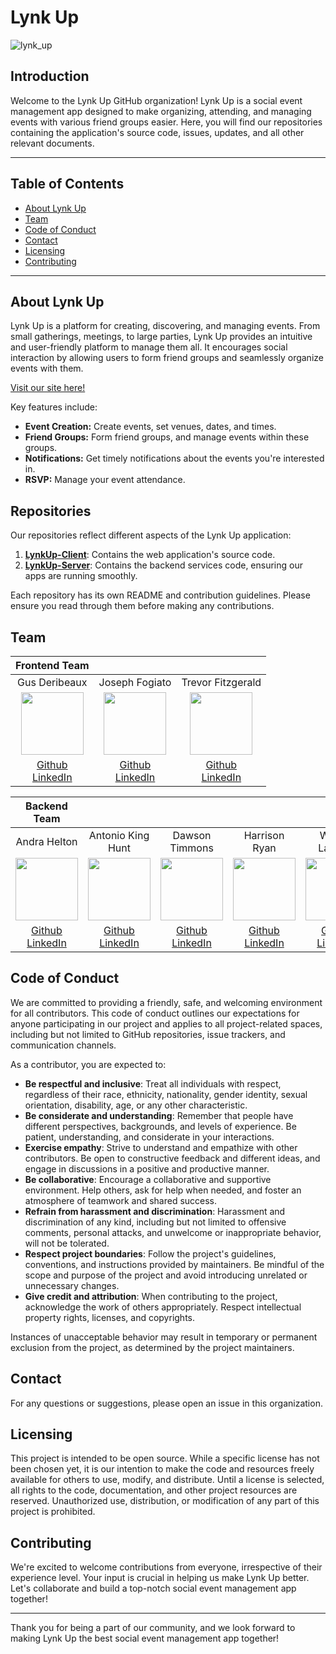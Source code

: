 # Lynk Up
![lynk_up](https://github.com/LYNK-UP-APP/.github/assets/116698937/dc0f4910-32f9-4e3a-a784-4ba67c4497cc)

## Introduction

Welcome to the Lynk Up GitHub organization! Lynk Up is a social event management app designed to make organizing, attending, and managing events with various friend groups easier. Here, you will find our repositories containing the application's source code, issues, updates, and all other relevant documents.

---
## Table of Contents
- [About Lynk Up](#about-lynk-up) 
- [Team](#team)
- [Code of Conduct](#code-of-conduct)
- [Contact](#contact)
- [Licensing](#licensing)
- [Contributing](#contributing)
---

## About Lynk Up

Lynk Up is a platform for creating, discovering, and managing events. From small gatherings, meetings, to large parties, Lynk Up provides an intuitive and user-friendly platform to manage them all. It encourages social interaction by allowing users to form friend groups and seamlessly organize events with them.

[Visit our site here!](https://lynk-up-client.vercel.app/dashboard)

Key features include:
- **Event Creation:** Create events, set venues, dates, and times.
- **Friend Groups:** Form friend groups, and manage events within these groups.
- **Notifications:** Get timely notifications about the events you're interested in.
- **RSVP:** Manage your event attendance.

## Repositories

Our repositories reflect different aspects of the Lynk Up application:

1. **[LynkUp-Client](https://github.com/LYNK-UP-APP/lynk-up-client)**: Contains the web application's source code.
2. **[LynkUp-Server](https://github.com/LYNK-UP-APP/lynk-up-server)**: Contains the backend services code, ensuring our apps are running smoothly.


Each repository has its own README and contribution guidelines. Please ensure you read through them before making any contributions.

## Team

| **Frontend Team**  |       |       |
| :------------: |:-----:| :---: |
| Gus Deribeaux  | Joseph Fogiato | Trevor Fitzgerald |
| <img src="https://avatars.githubusercontent.com/u/108699203?v=4" width="100" height="100"> | <img src="https://avatars.githubusercontent.com/u/57634618?v=4" width="100" height="100"> | <img src="https://avatars.githubusercontent.com/u/57536985?v=4" width="100" height="100"> |
| [Github](https://github.com/Gderibeaux)<br>[LinkedIn](https://www.linkedin.com/in/gus-deribeaux-562a511aa/) | [Github](https://github.com/jfogiato)<br>[LinkedIn](https://www.linkedin.com/in/joseph-fogiato/) | [Github](https://github.com/trevorfitz0)<br>[LinkedIn](https://www.linkedin.com/in/trevorfitz0/) |

| **Backend Team** |       |       |       |       |
| :----------: | :---: | :---: | :---: | :---: |
| Andra Helton | Antonio King Hunt | Dawson Timmons | Harrison Ryan | William Lampke |
| <img src="https://avatars.githubusercontent.com/u/116662742?v=4" width="100" height="100"> | <img src="https://avatars.githubusercontent.com/u/89714398?v=4" width="100" height="100"> | <img src="https://avatars.githubusercontent.com/u/117066950?v=4" width="100" height="100"> | <img src="https://avatars.githubusercontent.com/u/116698937?v=4" width="100" height="100"> | <img src="https://avatars.githubusercontent.com/u/109244868?v=4" width="100" height="100"> |
| [Github](https://github.com/ALHelton)<br>[LinkedIn](https://www.linkedin.com/in/andrahelton/) | [Github](https://github.com/4D-Coder)<br>[LinkedIn](https://www.linkedin.com/in/antoniokinghunt-4d-coder/) | [Github](https://github.com/DMTimmons1)<br>[LinkedIn](https://www.linkedin.com/in/dawson-timmons/) | [Github](https://github.com/hwryan12)<br>[LinkedIn](https://www.linkedin.com/in/harrison-ryan-2b987725a/) | [Github](https://github.com/WilliamLampke)<br>[LinkedIn](https://www.linkedin.com/in/william-lampke-b4a5b5250/) |

## Code of Conduct

We are committed to providing a friendly, safe, and welcoming environment for all contributors. This code of conduct outlines our expectations for anyone participating in our project and applies to all project-related spaces, including but not limited to GitHub repositories, issue trackers, and communication channels.

As a contributor, you are expected to:

- **Be respectful and inclusive**: Treat all individuals with respect, regardless of their race, ethnicity, nationality, gender identity, sexual orientation, disability, age, or any other characteristic.
- **Be considerate and understanding**: Remember that people have different perspectives, backgrounds, and levels of experience. Be patient, understanding, and considerate in your interactions.
- **Exercise empathy**: Strive to understand and empathize with other contributors. Be open to constructive feedback and different ideas, and engage in discussions in a positive and productive manner.
- **Be collaborative**: Encourage a collaborative and supportive environment. Help others, ask for help when needed, and foster an atmosphere of teamwork and shared success.
- **Refrain from harassment and discrimination**: Harassment and discrimination of any kind, including but not limited to offensive comments, personal attacks, and unwelcome or inappropriate behavior, will not be tolerated.
- **Respect project boundaries**: Follow the project's guidelines, conventions, and instructions provided by maintainers. Be mindful of the scope and purpose of the project and avoid introducing unrelated or unnecessary changes.
- **Give credit and attribution**: When contributing to the project, acknowledge the work of others appropriately. Respect intellectual property rights, licenses, and copyrights.

Instances of unacceptable behavior may result in temporary or permanent exclusion from the project, as determined by the project maintainers.

## Contact
For any questions or suggestions, please open an issue in this organization.

## Licensing

This project is intended to be open source. While a specific license has not been chosen yet, it is our intention to make the code and resources freely available for others to use, modify, and distribute. Until a license is selected, all rights to the code, documentation, and other project resources are reserved. Unauthorized use, distribution, or modification of any part of this project is prohibited.

## Contributing

We're excited to welcome contributions from everyone, irrespective of their experience level. Your input is crucial in helping us make Lynk Up better. Let's collaborate and build a top-notch social event management app together!

---

Thank you for being a part of our community, and we look forward to making Lynk Up the best social event management app together!
